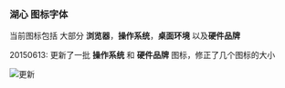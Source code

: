 ### 湖心 图标字体
当前图标包括 大部分 **浏览器**，**操作系统**，**桌面环境** 以及**硬件品牌**

20150613: 更新了一批 **操作系统** 和 **硬件品牌** 图标，修正了几个图标的大小

![更新](http://ww4.sinaimg.cn/large/6ea63d87gw1et2v6ujlrvj20nq152n5i.jpg)



